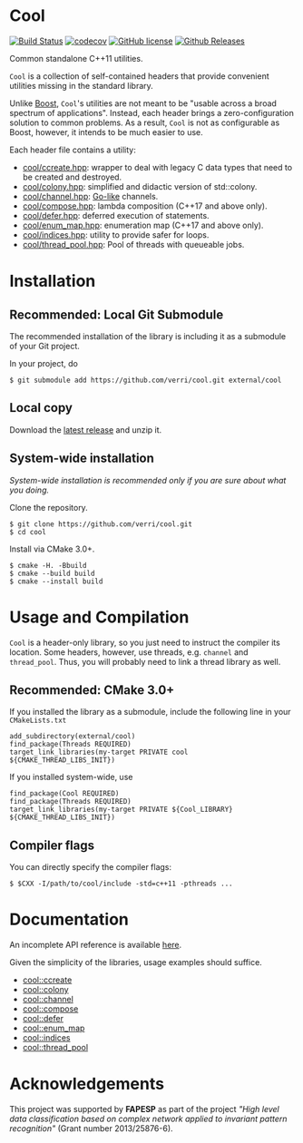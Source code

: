 # Cool

[![Build Status](https://travis-ci.org/verri/cool.svg?branch=master)](https://travis-ci.org/verri/cool)
[![codecov](https://codecov.io/gh/verri/cool/branch/master/graph/badge.svg)](https://codecov.io/gh/verri/cool)
[![GitHub license](https://img.shields.io/badge/license-Zlib-blue.svg)](https://raw.githubusercontent.com/verri/cool/master/license.txt)
[![Github Releases](https://img.shields.io/github/release/verri/cool.svg)](https://github.com/verri/cool/releases)

Common standalone C++11 utilities.

`Cool` is a collection of self-contained headers that provide convenient
utilities missing in the standard library.

Unlike [Boost](http://www.boost.org), `Cool`'s utilities are not meant to
be "usable across a broad spectrum of applications".  Instead, each
header brings a zero-configuration solution to common problems.  As a result,
`Cool` is not as configurable as Boost, however, it intends to be much easier
to use.

Each header file contains a utility:
- [cool/ccreate.hpp](https://github.com/verri/cool/blob/master/include/cool/ccreate.hpp):
    wrapper to deal with legacy C data types that need to be created and destroyed.
- [cool/colony.hpp](https://github.com/verri/cool/blob/master/include/cool/colony.hpp):
    simplified and didactic version of std::colony.
- [cool/channel.hpp](https://github.com/verri/cool/blob/master/include/cool/channel.hpp):
    [Go-like](https://gobyexample.com/channels) channels.
- [cool/compose.hpp](https://github.com/verri/cool/blob/master/include/cool/compose.hpp):
    lambda composition (C++17 and above only).
- [cool/defer.hpp](https://github.com/verri/cool/blob/master/include/cool/defer.hpp):
    deferred execution of statements.
- [cool/enum_map.hpp](https://github.com/verri/cool/blob/master/include/cool/enum_map.hpp):
    enumeration map (C++17 and above only).
- [cool/indices.hpp](https://github.com/verri/cool/blob/master/include/cool/indices.hpp):
    utility to provide safer for loops.
- [cool/thread_pool.hpp](https://github.com/verri/cool/blob/master/include/cool/thread_pool.hpp):
    Pool of threads with queueable jobs.

# Installation

## Recommended: Local Git Submodule

The recommended installation of the library is including it as a submodule of your Git project.

In your project, do
```
$ git submodule add https://github.com/verri/cool.git external/cool
```

## Local copy

Download the [latest release](https://github.com/verri/cool/releases) and unzip it.

## System-wide installation

*System-wide installation is recommended only if you are sure about what you doing.*

Clone the repository.
```
$ git clone https://github.com/verri/cool.git
$ cd cool
```

Install via CMake 3.0+.
```
$ cmake -H. -Bbuild
$ cmake --build build
$ cmake --install build
```

# Usage and Compilation

`Cool` is a header-only library, so you just need to instruct the compiler its location.
Some headers, however, use threads, e.g. `channel` and `thread_pool`.
Thus, you will probably need to link a thread library as well.

## Recommended: CMake 3.0+

If you installed the library as a submodule, include the following line in your `CMakeLists.txt`
```
add_subdirectory(external/cool)
find_package(Threads REQUIRED)
target_link_libraries(my-target PRIVATE cool ${CMAKE_THREAD_LIBS_INIT})
```

If you installed system-wide, use
```
find_package(Cool REQUIRED)
find_package(Threads REQUIRED)
target_link_libraries(my-target PRIVATE ${Cool_LIBRARY} ${CMAKE_THREAD_LIBS_INIT})
```

## Compiler flags

You can directly specify the compiler flags:
```
$ $CXX -I/path/to/cool/include -std=c++11 -pthreads ...
```

# Documentation

An incomplete API reference is available [here](https://verri.github.io/cool/).

Given the simplicity of the libraries, usage examples should suffice.
- [cool::ccreate](https://github.com/verri/cool/blob/master/test/ccreate.cpp)
- [cool::colony](https://github.com/verri/cool/blob/master/test/colony.cpp)
- [cool::channel](https://github.com/verri/cool/blob/master/test/channel.cpp)
- [cool::compose](https://github.com/verri/cool/blob/master/test/compose.cpp)
- [cool::defer](https://github.com/verri/cool/blob/master/test/defer.cpp)
- [cool::enum_map](https://github.com/verri/cool/blob/master/test/enum_map.cpp)
- [cool::indices](https://github.com/verri/cool/blob/master/test/indices.cpp)
- [cool::thread_pool](https://github.com/verri/cool/blob/master/test/thread_pool.cpp)

# Acknowledgements

This project was supported by **FAPESP** as part of the project *"High level data
classification based on complex network applied to invariant pattern recognition"*
(Grant number 2013/25876-6).
